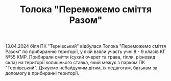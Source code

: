 ﻿---
title: Толока "Переможемо сміття Разом"
---

13.04.2024 біля ПК "Тернівський" відбулася Толока "Переможемо сміття Разом" по прибиранню території, у якій взяли участь учні 8 - 9 класів КГ №55 КМР. Прибирали сміття (сухий очерет та трава, гілля, різновид скла) на території колишнього ставка, який межує з парком ПК "Тернівський". Дякуємо небайдужим дітям, їх педагогам, батькам за допомогу в прибиранні території.

<slideshow />
